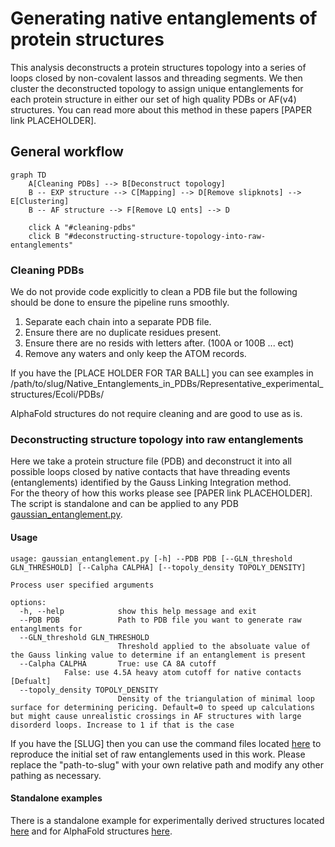 # Generating native entanglements of protein structures
This analysis deconstructs a protein structures topology into a series of loops closed by non-covalent lassos and threading segments. 
We then cluster the deconstructed topology to assign unique entanglements for each protein structure in either our set of high quality PDBs or AF(v4) structures. 
You can read more about this method in these papers [PAPER link PLACEHOLDER]. 

## General workflow
```mermaid
graph TD
    A[Cleaning PDBs] --> B[Deconstruct topology]
    B -- EXP structure --> C[Mapping] --> D[Remove slipknots] --> E[Clustering]
    B -- AF structure --> F[Remove LQ ents] --> D

    click A "#cleaning-pdbs"
    click B "#deconstructing-structure-topology-into-raw-entanglements"

``` 

### Cleaning PDBs
We do not provide code explicitly to clean a PDB file but the following should be done to ensure the pipeline runs smoothly.
1. Separate each chain into a separate PDB file.  
2. Ensure there are no duplicate residues present.  
3. Ensure there are no resids with letters after. (100A or 100B ... ect)
4. Remove any waters and only keep the ATOM records.

If you have the [PLACE HOLDER FOR TAR BALL] you can see examples in /path/to/slug/Native_Entanglements_in_PDBs/Representative_experimental_structures/Ecoli/PDBs/  

AlphaFold structures do not require cleaning and are good to use as is.  
  
  
### Deconstructing structure topology into raw entanglements
Here we take a protein structure file (PDB) and deconstruct it into all possible loops closed by native contacts that have threading events (entanglements) identified by the Gauss Linking Integration method.  
For the theory of how this works please see [PAPER link PLACEHOLDER].  
The script is standalone and can be applied to any PDB [gaussian_entanglement.py](src/data/gaussian_entanglement.py). 

#### Usage
```
usage: gaussian_entanglement.py [-h] --PDB PDB [--GLN_threshold GLN_THRESHOLD] [--Calpha CALPHA] [--topoly_density TOPOLY_DENSITY]

Process user specified arguments

options:
  -h, --help            show this help message and exit
  --PDB PDB             Path to PDB file you want to generate raw entanglments for
  --GLN_threshold GLN_THRESHOLD
                        Threshold applied to the absoluate value of the Gauss linking value to determine if an entanglement is present
  --Calpha CALPHA       True: use CA 8A cutoff 
			False: use 4.5A heavy atom cutoff for native contacts [Defualt]
  --topoly_density TOPOLY_DENSITY
                        Density of the triangulation of minimal loop surface for determining pericing. Default=0 to speed up calculations but might cause unrealistic crossings in AF structures with large disorderd loops. Increase to 1 if that is the case
```

If you have the [SLUG] then you can use the command files located [here](src/command_lists/) to reproduce the initial set of raw entanglements used in this work. Please replace the "path-to-slug" with your own relative path and modify any other pathing as necessary. 

#### Standalone examples
There is a standalone example for experimentally derived structures located [here](examples/EXP/) and for AlphaFold structures [here](examples/AF/).  

